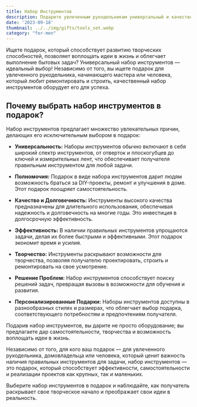 ```yaml
---
title: Набор Инструментов
description: Подарите увлеченным рукодельникам универсальный и качественный набор инструментов.
date: '2023-09-18'
thumbnail: ../../img/gifts/tools_set.webp
category: "for-men"
---
```

Ищете подарок, который способствует развитию творческих способностей, позволяет воплощать идеи в жизнь и облегчает выполнение бытовых задач? Универсальный набор инструментов — идеальный выбор! Независимо от того, вы ищете подарок для увлеченного рукодельника, начинающего мастера или человека, который любит ремонтировать и строить, качественный набор инструментов оборудует его для успеха.

## Почему выбрать набор инструментов в подарок?

Набор инструментов предлагает множество увлекательных причин, делающих его исключительным выбором в подарок:

- **Универсальность:** Наборы инструментов обычно включают в себя широкий спектр инструментов, от отверток и плоскогубцев до ключей и измерительных лент, что обеспечивает получателя правильным инструментом для любой задачи.

- **Полномочия:** Подарок в виде набора инструментов дарит людям возможность браться за DIY-проекты, ремонт и улучшения в доме. Этот подарок поощряет самостоятельность.

- **Качество и Долговечность:** Инструменты высокого качества предназначены для длительного использования, обеспечивая надежность и долговечность на многие годы. Это инвестиция в долгосрочную эффективность.

- **Эффективность:** В наличии правильных инструментов упрощаются задачи, делая их более быстрыми и эффективными. Этот подарок экономит время и усилия.

- **Творчество:** Инструменты раскрывают возможности для творчества, позволяя получателю проектировать, строить и ремонтировать на свое усмотрение.

- **Решение Проблем:** Набор инструментов способствует поиску решений задач, превращая вызовы в возможности для обучения и развития.

- **Персонализированные Подарки:** Наборы инструментов доступны в разнообразных стилях и размерах, что облегчает выбор подарка, соответствующего потребностям и предпочтениям получателя.

Подарив набор инструментов, вы дарите не просто оборудование; вы предлагаете дар самостоятельности, творчества и возможность воплощать идеи в жизнь.

Независимо от того, для кого ваш подарок — для увлеченного рукодельника, домовладельца или человека, который ценит важность наличия правильных инструментов для задачи, набор инструментов — это подарок, который способствует эффективности, самостоятельности и реализации проектов как крупных, так и маленьких.

Выберите набор инструментов в подарок и наблюдайте, как получатель раскрывает свое творческое начало и преображает свои идеи в реальность.
